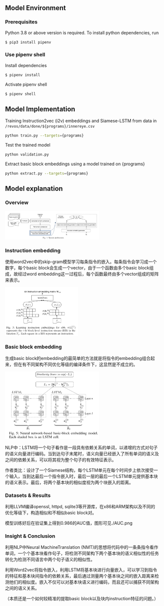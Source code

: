 ## Model Environment
### Prerequisites

Python 3.8 or above version is required. To install python dependencies, run
```bash
$ pip3 install pipenv
```

### Use pipenv shell

Install dependencies
```bash
$ pipenv install
```

Activate pipenv shell
```bash
$ pipenv shell
```

## Model Implementation

Training Instruction2vec (i2v) embeddings and Siamese-LSTM from data in `/revos/data/done/${programs}/innereye.csv` 
```bash
python train.py --targets={programs}
```

Test the trained model
```bash
python validation.py
```

Extract basic block embeddings using a model trained on {programs}
```bash
python extract.py --targets={programs}
```

## Model explanation

### Overview

<img src="https://github.com/yanyou426/GNN-Re-Implementation/blob/main/innereye/imgofInnereye/arch.png" style="zoom:30%;"/>


### Instruction embedding

使用word2vec中的skip-gram模型学习每条指令的嵌入。每条指令会学习成一个数字，每个basic block会生成一个vector，由于一个函数由多个basic block组成，故经过word embedding这一过程后，每个函数最终由多个vector组成的矩阵来表示。

<img src="https://github.com/yanyou426/GNN-Re-Implementation/blob/main/innereye/imgofInnereye/wordembedding.png" style="zoom:30%;"/>

### Basic block embedding

生成basic block的embedding的最简单的方法就是将指令的embedding组合起来，但在有不同架构不同优化等级的编译条件下，这显然是不成立的。

<img src="https://github.com/yanyou426/GNN-Re-Implementation/blob/main/innereye/imgofInnereye/LSTM.png" style="zoom:30%;"/>

NLP中：LSTM将一个句子看作是一段具有依赖关系的单词，以递增的方式对句子的语义向量进行编码。当到达句子末尾时，语义向量已经嵌入了所有单词的语义及之间的依赖关系，可以将其视为整个句子的有效特征表示。

作者类比：设计了一个Siamese结构，每个LSTM单元在每个时间步上依次接受一个输入，当到达最后一个指令嵌入时，最后一层的最后一个LSTM单元提供基本块的语义表示。最后，将两个基本块的相似度视为两个块嵌入的距离。

### Datasets & Results

利用LLVM编译openssl, httpd, sqlite3等开源库，在x86和ARM架构以及不同的优化等级下，构造相似和不相似basic block对。

模型训练好后在验证集上得到0.986的AUC值，图形可见./AUC.png


### Insight & Conclusion

利用NLP中Neural MachineTranslation (NMT)的思想将代码中的一条条指令看作单词，一个个基本块看作句子，将检测不同架构下两个基本块的语义相似性的任务转化为检测不同语言中两个句子语义的相似性。

利用Word2vec将指令嵌入，利用LSTM将基本块进行向量嵌入，可以学习到指令的特征和基本块间指令的依赖关系，最后通过测量两个基本块之间的嵌入距离来检测他们的相似度。嵌入不仅可以对基本块语义进行编码，而且还可以捕获不同架构之间的语义关系。

（本质还是一个如何较精准的提取basic block以及块内instruction特征的问题。）	
